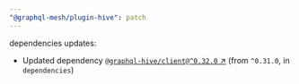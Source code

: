 ```yaml
---
"@graphql-mesh/plugin-hive": patch
---
```

dependencies updates:
  - Updated dependency [`@graphql-hive/client@^0.32.0` ↗︎](https://www.npmjs.com/package/@graphql-hive/client/v/0.32.0) (from `^0.31.0`, in `dependencies`)
